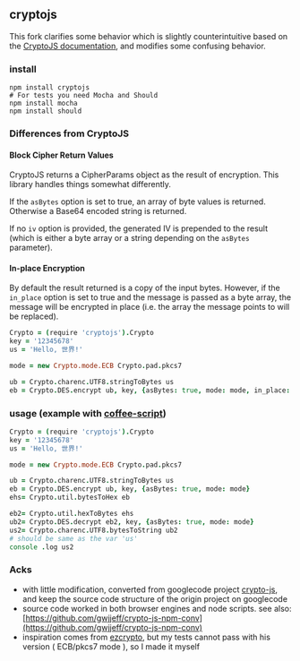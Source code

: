 cryptojs
--------

This fork clarifies some behavior which is slightly
counterintuitive based on the [CryptoJS
documentation](http://code.google.com/p/crypto-js/), and modifies
some confusing behavior.

### install

```
npm install cryptojs
# For tests you need Mocha and Should
npm install mocha
npm install should
```

### Differences from CryptoJS

#### Block Cipher Return Values

CryptoJS returns a CipherParams object as the result of
encryption. This library handles things somewhat differently.

If the `asBytes` option is set to true, an array of byte values
is returned. Otherwise a Base64 encoded string is returned. 

If no `iv` option is provided, the generated IV is prepended to
the result (which is either a byte array or a string depending on
the `asBytes` parameter).

#### In-place Encryption

By default the result returned is a copy of the input bytes.
However, if the `in_place` option is set to true and the
message is passed as a byte array, the message will be encrypted
in place (i.e. the array the message points to will be replaced).

```coffee
Crypto = (require 'cryptojs').Crypto
key = '12345678'
us = 'Hello, 世界!'

mode = new Crypto.mode.ECB Crypto.pad.pkcs7

ub = Crypto.charenc.UTF8.stringToBytes us
eb = Crypto.DES.encrypt ub, key, {asBytes: true, mode: mode, in_place: true}  # << This will set 'ub' equal to 'eb'
```

### usage (example with [coffee-script](http://coffeescript.org/))

```coffee
Crypto = (require 'cryptojs').Crypto
key = '12345678'
us = 'Hello, 世界!'

mode = new Crypto.mode.ECB Crypto.pad.pkcs7

ub = Crypto.charenc.UTF8.stringToBytes us
eb = Crypto.DES.encrypt ub, key, {asBytes: true, mode: mode}
ehs= Crypto.util.bytesToHex eb

eb2= Crypto.util.hexToBytes ehs
ub2= Crypto.DES.decrypt eb2, key, {asBytes: true, mode: mode}
us2= Crypto.charenc.UTF8.bytesToString ub2
# should be same as the var 'us'
console .log us2
```

### Acks 
* with little modification, converted from googlecode project [crypto-js](http://code.google.com/p/crypto-js/), and keep the source code structure of the origin project on googlecode
* source code worked in both browser engines and node scripts. see also: [https://github.com/gwjjeff/crypto-js-npm-conv](https://github.com/gwjjeff/crypto-js-npm-conv)
* inspiration comes from [ezcrypto](https://github.com/ElmerZhang/ezcrypto), but my tests cannot pass with his version ( ECB/pkcs7 mode ), so I made it myself

